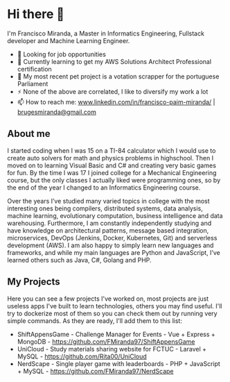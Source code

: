 # Hi there 👋

I'm Francisco Miranda, a Master in Informatics Engineering, Fullstack developer and Machine Learning Engineer.

- 🔭 Looking for job opportunities
- 🌱 Currently learning to get my AWS Solutions Architect Professional certification
- 🤔 My most recent pet project is a votation scrapper for the portuguese Parliament
- ⚡ None of the above are correlated, I like to diversify my work a lot
- 📫 How to reach me: www.linkedin.com/in/francisco-paim-miranda/ | brugesmiranda@gmail.com

## About me

I started coding when I was 15 on a TI-84 calculator which I would use to create auto solvers for math and physics problems in highschool. Then I moved on to learning Visual Basic and C# and creating very basic games for fun. By the time I was 17 I joined college for a Mechanical Engineering course, but the only classes I actually liked were programming ones, so by the end of the year I changed to an Informatics Engineering course. 

Over the years I’ve studied many varied topics in college with the most interesting ones being compilers, distributed systems, data analysis, machine learning, evolutionary computation, business intelligence and data warehousing. Furthermore, I am constantly independently studying and have knowledge on architectural patterns, message based integration, microservices, DevOps (Jenkins, Docker, Kubernetes, Git) and serverless development (AWS). I am also happy to simply learn new languages and frameworks, and while my main languages are Python and JavaScript, I’ve learned others such as Java, C#, Golang and PHP.


## My Projects
Here you can see a few projects I've worked on, most projects are just useless apps I've built to learn technologies, others you may find useful. I'll try to dockerize most of them so you can check them out by running very simple commands. As they are ready, I'll add them to this list:
 - ShiftAppensGame - Challenge Manager for Events - Vue + Express + MongoDB - https://github.com/FMiranda97/ShiftAppensGame
 - UniCloud - Study materials sharing website for FCTUC - Laravel + MySQL - https://github.com/Rita00/UniCloud
 - NerdScape - Single player game with leaderboards - PHP + JavaScript + MySQL - https://github.com/FMiranda97/NerdScape

<!--
**FMiranda97/FMiranda97** is a ✨ _special_ ✨ repository because its `README.md` (this file) appears on your GitHub profile.

Here are some ideas to get you started:

- 🔭 I’m currently working on ...
- 🌱 I’m currently learning ...
- 👯 I’m looking to collaborate on ...
- 🤔 I’m looking for help with ...
- 💬 Ask me about ...
- 📫 How to reach me: ...
- 😄 Pronouns: ...
- ⚡ Fun fact: ...
-->

